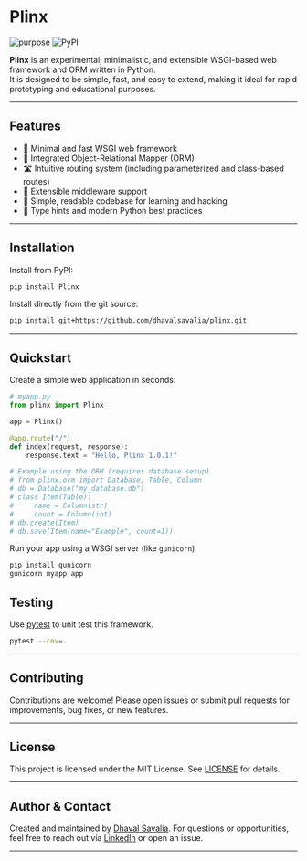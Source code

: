 # Plinx

![purpose](https://img.shields.io/badge/purpose-learning-green.svg)
![PyPI](https://img.shields.io/pypi/v/Plinx.svg)

**Plinx** is an experimental, minimalistic, and extensible WSGI-based web framework and ORM written in Python.  
It is designed to be simple, fast, and easy to extend, making it ideal for rapid prototyping and educational purposes.

---

## Features

- 🚀 Minimal and fast WSGI web framework
- 💾 Integrated Object-Relational Mapper (ORM)
- 🛣️ Intuitive routing system (including parameterized and class-based routes)
- 🧩 Extensible middleware support
- 🧪 Simple, readable codebase for learning and hacking
- 📝 Type hints and modern Python best practices

---

## Installation

Install from PyPI:

```bash
pip install Plinx
```

Install directly from the git source:

```bash
pip install git+https://github.com/dhavalsavalia/plinx.git
```

---

## Quickstart

Create a simple web application in seconds:

```python
# myapp.py
from plinx import Plinx

app = Plinx()

@app.route("/")
def index(request, response):
    response.text = "Hello, Plinx 1.0.1!"

# Example using the ORM (requires database setup)
# from plinx.orm import Database, Table, Column
# db = Database("my_database.db")
# class Item(Table):
#     name = Column(str)
#     count = Column(int)
# db.create(Item)
# db.save(Item(name="Example", count=1))
```

Run your app using a WSGI server (like `gunicorn`):

```bash
pip install gunicorn
gunicorn myapp:app
```

## Testing

Use [pytest](https://docs.pytest.org/en/latest/) to unit test this framework.

```bash
pytest --cov=.
```

---

## Contributing

Contributions are welcome! Please open issues or submit pull requests for improvements, bug fixes, or new features.

---

## License

This project is licensed under the MIT License. See [LICENSE](LICENSE) for details.

---

## Author & Contact

Created and maintained by [Dhaval Savalia](https://github.com/dhavalsavalia).
For questions or opportunities, feel free to reach out via [LinkedIn](https://www.linkedin.com/in/dhavalsavalia/) or open an issue.

---
